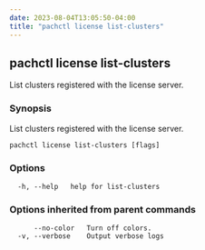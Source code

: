 ```yaml
---
date: 2023-08-04T13:05:50-04:00
title: "pachctl license list-clusters"
---
```


## pachctl license list-clusters

List clusters registered with the license server.

### Synopsis

List clusters registered with the license server.

```
pachctl license list-clusters [flags]
```

### Options

```
  -h, --help   help for list-clusters
```

### Options inherited from parent commands

```
      --no-color   Turn off colors.
  -v, --verbose    Output verbose logs
```


